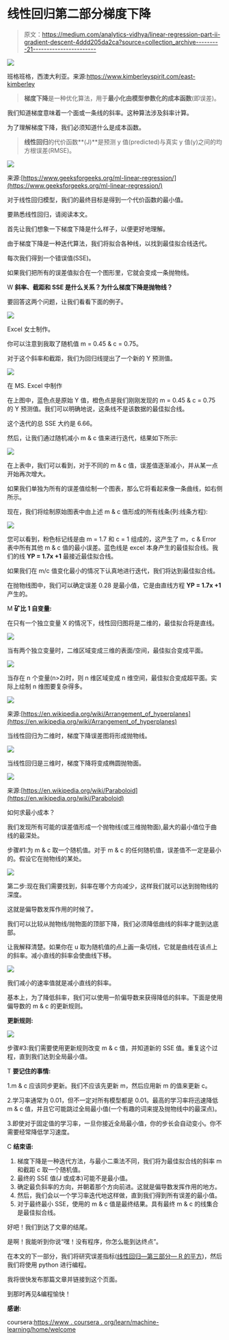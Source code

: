 # 线性回归第二部分梯度下降

> 原文：<https://medium.com/analytics-vidhya/linear-regression-part-ii-gradient-descent-4ddd205da2ca?source=collection_archive---------21----------------------->

![](img/bef6790ce77dc946b17b2f3949e99008.png)

班格班格，西澳大利亚。来源:https://www.kimberleyspirit.com/east-kimberley

> **梯度下降**是一种优化算法，用于**最小化由模型参数化的成本函数**(即误差)。

我们知道梯度意味着一个面或一条线的斜率。这种算法涉及斜率计算。

为了理解梯度下降，我们必须知道什么是成本函数。

> **线性回归**的代价函数**(J)**是预测 y 值(predicted)与真实 y 值(y)之间的均方根误差(RMSE)。

![](img/2827f0ff04a8dbe3204d3baedf86e369.png)

来源:[https://www.geeksforgeeks.org/ml-linear-regression/](https://www.geeksforgeeks.org/ml-linear-regression/)

对于线性回归模型，我们的最终目标是得到一个代价函数的最小值。

要熟悉线性回归，请阅读本文。

首先让我们想象一下梯度下降是什么样子，以便更好地理解。

由于梯度下降是一种迭代算法，我们将拟合各种线，以找到最佳拟合线迭代。

每次我们得到一个错误值(SSE)。

如果我们把所有的误差值拟合在一个图形里，它就会变成一条抛物线。

W **斜率、截距和 SSE 是什么关系？为什么梯度下降是抛物线？**

要回答这两个问题，让我们看看下面的例子。

![](img/d634f4e7b41015254f362761583195cb.png)

Excel 女士制作。

你可以注意到我取了随机值 m = 0.45 & c = 0.75。

对于这个斜率和截距，我们为回归线提出了一个新的 Y 预测值。

![](img/732e8d7da33b3684de5318014e2e5049.png)

在 MS. Excel 中制作

在上图中，蓝色点是原始 Y 值，橙色点是我们刚刚发现的 m = 0.45 & c = 0.75 的 Y 预测值。我们可以明确地说，这条线不是该数据的最佳拟合线。

这个迭代的总 SSE 大约是 6.66。

然后，让我们通过随机减小 m & c 值来进行迭代，结果如下所示:

![](img/1acb692b58d2c829c14ee9f02f604369.png)

在上表中，我们可以看到，对于不同的 m & c 值，误差值逐渐减小，并从某一点开始再次增大。

如果我们单独为所有的误差值绘制一个图表，那么它将看起来像一条曲线，如右侧所示。

现在，我们将绘制原始图表中由上述 m & c 值形成的所有线条(列:线条方程):

![](img/465058fc372f5a4bc79cd6900a4c6991.png)

您可以看到，粉色标记线是由 m = 1.7 和 c = 1 组成的，这产生了 m，c & Error 表中所有其他 m & c 值的最小误差。蓝色线是 excel 本身产生的最佳拟合线。我们的线 **YP = 1.7x +1** 最接近最佳拟合线。

如果我们在 m/c 值变化最小的情况下认真地进行迭代，我们将达到最佳拟合线。

在抛物线图中，我们可以确定误差 0.28 是最小值，它是由直线方程 **YP = 1.7x +1** 产生的。

M **矿比 1 自变量:**

在只有一个独立变量 X 的情况下，线性回归图将是二维的，最佳拟合将是直线。

![](img/6087b4bc9a476a2efbafd331ef5a29e1.png)

当有两个独立变量时，二维区域变成三维的表面/空间，最佳拟合变成平面。

![](img/b14589a3c08b21fbdd8317fd5297295d.png)

当存在 n 个变量(n>2)时，则 n 维区域变成 n 维空间，最佳拟合变成超平面。实际上绘制 n 维图要复杂得多。

![](img/2d6052d358911fd25be31e723ca3850a.png)

来源:[https://en.wikipedia.org/wiki/Arrangement_of_hyperplanes](https://en.wikipedia.org/wiki/Arrangement_of_hyperplanes)

当线性回归为二维时，梯度下降误差图将形成抛物线。

![](img/355a91df1379e9f949d1cd24e27d74d6.png)

当线性回归是三维时，梯度下降将变成椭圆抛物面。

![](img/7719882492bfd8e39a7f5bc72c76fd76.png)

来源:[https://en.wikipedia.org/wiki/Paraboloid](https://en.wikipedia.org/wiki/Paraboloid)

如何求最小成本？

我们发现所有可能的误差值形成一个抛物线(或三维抛物面),最大的最小值位于曲线的最深处。

步骤#1:为 m & c 取一个随机值。对于 m & c 的任何随机值，误差值不一定是最小的。假设它在抛物线的某处。

![](img/61305aaf3ef98889bf2af11437863bd8.png)

第二步:现在我们需要找到，斜率在哪个方向减少，这样我们就可以达到抛物线的深度。

这就是偏导数发挥作用的时候了。

我们可以比较从抛物线/抛物面的顶部下降，我们必须降低曲线的斜率才能到达底部。

让我解释清楚。如果你在 u 取为随机值的点上画一条切线，它就是曲线在该点上的斜率。减小直线的斜率会使曲线下移。

![](img/511fc7f91008229a91c3eb154c3c9c69.png)

我们减小的速率值就是减小直线的斜率。

基本上，为了降低斜率，我们可以使用一阶偏导数来获得降低的斜率。下面是使用偏导数的 m & c 的更新规则。

**更新规则:**

![](img/368915e8d0b0928f7b649fc59c5f2425.png)

步骤#3:我们需要使用更新规则改变 m & c 值，并知道新的 SSE 值。重复这个过程，直到我们达到全局最小值。

T **要记住的事情:**

1.m & c 应该同步更新。我们不应该先更新 m，然后应用新 m 的值来更新 c。

2.学习率通常为 0.01，但不一定对所有模型都是 0.01。最高的学习率将迅速降低 m & c 值，并且它可能跳过全局最小值(一个有趣的词来提及抛物线中的最深点)。

3.即使对于固定值的学习率，一旦你接近全局最小值，你的步长会自动变小。你不需要经常降低学习速度。

C **结束语:**

1.  梯度下降是一种迭代方法，与最小二乘法不同，我们将为最佳拟合线的斜率 m 和截距 c 取一个随机值。
2.  最终的 SSE 值(J 或成本)可能不是最小值。
3.  确定最负斜率的方向，并朝着那个方向前进。这就是偏导数发挥作用的地方。
4.  然后，我们会以一个学习率迭代地这样做，直到我们得到所有误差的最小值。
5.  对于最终最小 SSE，使用的 m & c 值是最终结果。具有最终 m & c 的线集合是最佳拟合线。

好吧！我们到达了文章的结尾。

是啊！我能听到你说“嘿！没有程序，你怎么能到达终点”。

在本文的下一部分，我们将研究误差指标([线性回归—第三部分— R 的平方](/@aasha01/linear-regression-part-iii-r-squared-45be92750ffb))，然后我们将使用 python 进行编程。

我将很快发布那篇文章并链接到这个页面。

到那时再见&编程愉快！

**感谢:**

coursera:[https://www . coursera . org/learn/machine-learning/home/welcome](https://www.coursera.org/learn/machine-learning/home/welcome)